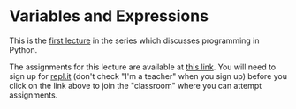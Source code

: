 # Variables and Expressions

This is the [first lecture](https://github.com/amangup/coding-bootcamp/blob/master/lecture2/variables.md) in the series which discusses programming in Python.

The assignments for this lecture are available at [this link](https://repl.it/classroom/invite/XYCIQ0n). You will need to sign up for [repl.it](https://repl.it) (don't check "I'm a teacher" when you sign up) before you click on the link above to join the "classroom" where you can attempt assignments.
